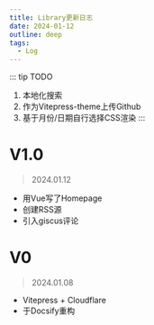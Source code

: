 ```yaml
---
title: Library更新日志
date: 2024-01-12
outline: deep
tags:
  - Log
---
```

::: tip TODO
1. 本地化搜索
2. 作为Vitepress-theme上传Github
3. 基于月份/日期自行选择CSS渲染
:::

# V1.0
> 2024.01.12

- 用Vue写了Homepage
- 创建RSS源
- 引入giscus评论

# V0
> 2024.01.08

- Vitepress + Cloudflare
- 于Docsify重构